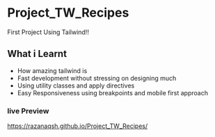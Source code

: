 # Project_TW_Recipes

First Project Using Tailwind!!

## What i Learnt

* How amazing tailwind is
* Fast development without stressing on designing much
* Using utility classes and apply directives
* Easy Responsiveness using breakpoints and mobile first approach

### live Preview
https://razanaqsh.github.io/Project_TW_Recipes/
